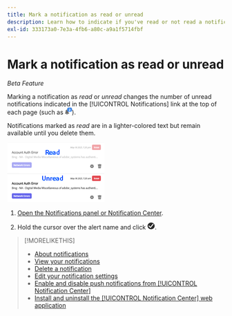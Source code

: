 ```yaml
---
title: Mark a notification as read or unread
description: Learn how to indicate if you've read or not read a notification.
exl-id: 333173a0-7e3a-4fb6-a80c-a9a1f5714fbf
---
```

# Mark a notification as read or unread

*Beta Feature*

Marking a notification as *read* or *unread* changes the number of unread notifications indicated in the [!UICONTROL Notifications] link at the top of each page (such as ![Notifications icon with unread notifications counter](/help/search-social-commerce/assets/notifications-unread.png "Notifications icon with unread notifications counter")).

Notifications marked as *read* are in a lighter-colored text but remain available until you delete them.

![Read and Unread notifications](/help/search-social-commerce/assets/notifications-read-vs-unread.png "Read and Unread notifications")

1. [Open the Notifications panel or Notification Center](notification-view.md).

1. Hold the cursor over the alert name and click ![Mark as Read or Unread](/help/search-social-commerce/assets/notifications-read-unread.png "Mark as Read or Unread").

>[!MORELIKETHIS]
>
>* [About notifications](/help/search-social-commerce/notifications/notification-about.md)
>* [View your notifications](notification-view.md)
>* [Delete a notification](notification-delete.md)
>* [Edit your notification settings](notification-edit.md)
>* [Enable and disable push notifications from [!UICONTROL Notification Center]](notifications-push-enable-disable.md)
>* [Install and uninstall the [!UICONTROL Notification Center] web application](notification-app-install-uninstall.md)
